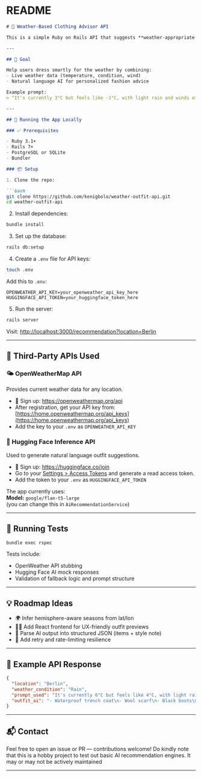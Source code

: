 # README

```markdown
# 👕 Weather-Based Clothing Advisor API

This is a simple Ruby on Rails API that suggests **weather-appropriate outfit recommendations** based on the **current weather** in any city. It uses data from the **OpenWeatherMap API** and generates natural language outfit suggestions via the **Hugging Face Inference API**.

---

## 🎯 Goal

Help users dress smartly for the weather by combining:
- Live weather data (temperature, condition, wind)
- Natural language AI for personalized fashion advice

Example prompt:  
> "It's currently 3°C but feels like -1°C, with light rain and winds of 25 km/h. It's evening in Oslo. Suggest a complete outfit including outerwear, footwear, and accessories."

---

## 🚀 Running the App Locally

### ✅ Prerequisites

- Ruby 3.1+
- Rails 7+
- PostgreSQL or SQLite
- Bundler

### 📦 Setup

1. Clone the repo:

```bash
git clone https://github.com/kenigbolo/weather-outfit-api.git
cd weather-outfit-api
```

2. Install dependencies:

```bash
bundle install
```

3. Set up the database:

```bash
rails db:setup
```

4. Create a `.env` file for API keys:

```bash
touch .env
```

Add this to `.env`:

```dotenv
OPENWEATHER_API_KEY=your_openweather_api_key_here
HUGGINGFACE_API_TOKEN=your_huggingface_token_here
```

5. Run the server:

```bash
rails server
```

Visit: [http://localhost:3000/recommendation?location=Berlin](http://localhost:3000/recommendation?location=Berlin)

---

## 🔗 Third-Party APIs Used

### 🌤 OpenWeatherMap API

Provides current weather data for any location.

- 📌 Sign up: https://openweathermap.org/api
- After registration, get your API key from: [https://home.openweathermap.org/api_keys](https://home.openweathermap.org/api_keys)
- Add the key to your `.env` as `OPENWEATHER_API_KEY`

### 🧠 Hugging Face Inference API

Used to generate natural language outfit suggestions.

- 📌 Sign up: https://huggingface.co/join
- Go to your [Settings > Access Tokens](https://huggingface.co/settings/tokens) and generate a read access token.
- Add the token to your `.env` as `HUGGINGFACE_API_TOKEN`

The app currently uses:  
**Model:** `google/flan-t5-large`  
(you can change this in `AiRecommendationService`)

---

## 🧪 Running Tests

```bash
bundle exec rspec
```

Tests include:
- OpenWeather API stubbing
- Hugging Face AI mock responses
- Validation of fallback logic and prompt structure

---

## 💡 Roadmap Ideas

- 🌍 Infer hemisphere-aware seasons from lat/lon
- 🧑‍🎨 Add React frontend for UX-friendly outfit previews
- 🧥 Parse AI output into structured JSON (items + style note)
- 🧪 Add retry and rate-limiting resilience

---

## 🧵 Example API Response

```json
{
  "location": "Berlin",
  "weather_condition": "Rain",
  "prompt_used": "It's currently 6°C but feels like 4°C, with light rain and winds of 25 km/h. It's evening in Berlin. Suggest a complete outfit that includes outerwear, footwear, and accessories.",
  "outfit_ai": "- Waterproof trench coat\n- Wool scarf\n- Black boots\n\nStyle Note: A functional yet stylish choice to keep you warm and dry."
}
```

---

## 📬 Contact

Feel free to open an issue or PR — contributions welcome! Do kindly note that this is a hobby project to test out basic AI recommendation engines. It may or may not be actively maintained

---
```
